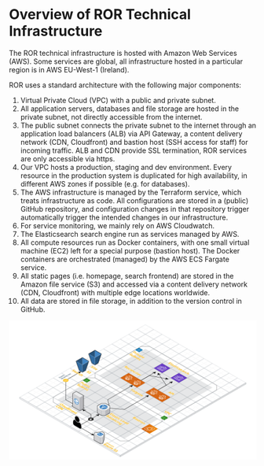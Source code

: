 # Overview of ROR Technical Infrastructure

The ROR technical infrastructure is hosted with Amazon Web Services (AWS). Some services are global, all infrastructure hosted in a particular region is in AWS EU-West-1 (Ireland).

ROR uses a standard architecture with the following major components:
1. Virtual Private Cloud (VPC) with a public and private subnet.
1. All application servers, databases and file storage are hosted in the private subnet, not directly accessible from the internet.
1. The public subnet connects the private subnet to the internet through an application load balancers (ALB) via API Gateway, a content delivery network (CDN, Cloudfront) and bastion host (SSH access for staff) for incoming traffic. ALB and CDN provide SSL termination, ROR services are only accessible via https. 
1. Our VPC hosts a production, staging and dev environment. Every resource in the production system is duplicated for high availability, in different AWS zones if possible (e.g. for databases).
1. The AWS infrastructure is managed by the Terraform service, which treats infrastructure as code. All configurations are stored in a (public) GitHub repository, and configuration changes in that repository trigger automatically trigger the intended changes in our infrastructure.
1. For service monitoring, we mainly rely on AWS Cloudwatch.
1. The Elasticsearch search engine run as services managed by AWS.
1. All compute resources run as Docker containers, with one small virtual machine (EC2) left for a special purpose (bastion host). The Docker containers are orchestrated (managed) by the AWS ECS Fargate service.
1. All static pages (i.e. homepage, search frontend) are stored in the Amazon file service (S3) and accessed via a content delivery network (CDN, Cloudfront) with multiple edge locations worldwide.
1. All data are stored in file storage, in addition to the version control in GitHub.

![Infrastructure Diagram](https://github.com/ror-community/new-deployment/blob/master/ror/architecture-diagram.png)
